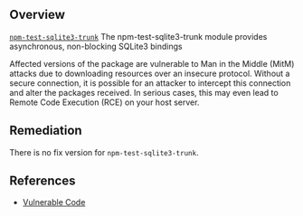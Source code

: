 ## Overview
[`npm-test-sqlite3-trunk`](https://www.npmjs.com/package/npm-test-sqlite3-trunk)
The npm-test-sqlite3-trunk module provides asynchronous, non-blocking SQLite3 bindings

Affected versions of the package are vulnerable to Man in the Middle (MitM) attacks due to downloading resources over an insecure protocol. Without a secure connection, it is possible for an attacker to intercept this connection and alter the packages received. In serious cases, this may even lead to Remote Code Execution (RCE) on your host server.

## Remediation
There is no fix version for `npm-test-sqlite3-trunk`.

## References
- [Vulnerable Code](https://github.com/mapbox/node-sqlite3/blob/7322ea714b13451bab75d5232a1dd2a05fcb5052/scripts/build_for_node_webkit.cmd#L8)
